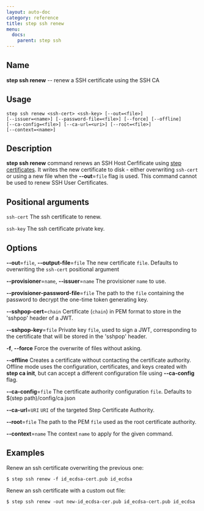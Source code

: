 ```yaml
---
layout: auto-doc
category: reference
title: step ssh renew
menu:
  docs:
    parent: step ssh
---
```


## Name
**step ssh renew** -- renew a SSH certificate using the SSH CA

## Usage

```raw
step ssh renew <ssh-cert> <ssh-key> [--out=<file>]
[--issuer=<name>] [--password-file=<file>] [--force] [--offline]
[--ca-config=<file>] [--ca-url=<uri>] [--root=<file>]
[--context=<name>]
```

## Description

**step ssh renew** command renews an SSH Host Cerfificate
using [step certificates](https://github.com/smallstep/certificates).
It writes the new certificate to disk - either overwriting `ssh-cert` or
using a new file when the **--out**=`file` flag is used. This command cannot
be used to renew SSH User Certificates.

## Positional arguments

`ssh-cert`
The ssh certificate to renew.

`ssh-key`
The ssh certificate private key.

## Options


**--out**=`file`, **--output-file**=`file`
The new certificate `file`. Defaults to overwriting the `ssh-cert` positional argument

**--provisioner**=`name`, **--issuer**=`name`
The provisioner `name` to use.

**--provisioner-password-file**=`file`
The path to the `file` containing the password to decrypt the one-time token
      generating key.

**--sshpop-cert**=`chain`
Certificate (`chain`) in PEM format to store in the 'sshpop' header of a JWT.

**--sshpop-key**=`file`
Private key `file`, used to sign a JWT, corresponding to the certificate that will
be stored in the 'sshpop' header.

**-f**, **--force**
Force the overwrite of files without asking.

**--offline**
Creates a certificate without contacting the certificate authority. Offline mode
uses the configuration, certificates, and keys created with **step ca init**,
but can accept a different configuration file using **--ca-config** flag.

**--ca-config**=`file`
The certificate authority configuration `file`. Defaults to
$(step path)/config/ca.json

**--ca-url**=`URI`
`URI` of the targeted Step Certificate Authority.

**--root**=`file`
The path to the PEM `file` used as the root certificate authority.

**--context**=`name`
The context `name` to apply for the given command.

## Examples

Renew an ssh certificate overwriting the previous one:
```shell
$ step ssh renew -f id_ecdsa-cert.pub id_ecdsa
```

Renew an ssh certificate with a custom out file:
```shell
$ step ssh renew -out new-id_ecdsa-cer.pub id_ecdsa-cert.pub id_ecdsa
```

